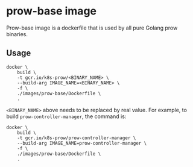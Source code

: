 # prow-base image

Prow-base image is a dockerfile that is used by all pure Golang prow binaries.

## Usage

```
docker \
    build \
    -t gcr.io/k8s-prow/<BINARY_NAME> \
    --build-arg IMAGE_NAME=<BINARY_NAME> \
    -f \
    ./images/prow-base/Dockerfile \
    .
```

`<BINARY_NAME>` above needs to be replaced by real value. For example, to build `prow-controller-manager`, the command is:

```
docker \
    build \
    -t gcr.io/k8s-prow/prow-controller-manager \
    --build-arg IMAGE_NAME=prow-controller-manager \
    -f \
    ./images/prow-base/Dockerfile \
    .
```
